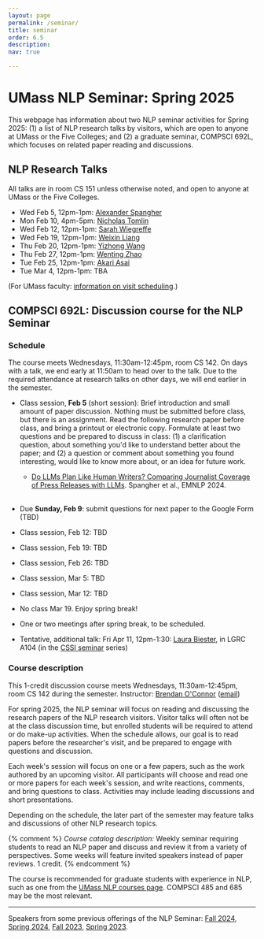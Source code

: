 ```yaml
---
layout: page
permalink: /seminar/
title: seminar
order: 6.5
description:
nav: true

---
```


# UMass NLP Seminar: Spring 2025

This webpage has information about two NLP seminar activities for Spring 2025:  (1) a list of NLP research talks by visitors, which are open to anyone at UMass or the Five Colleges; and (2) a graduate seminar, COMPSCI 692L, which focuses on related paper reading and discussions.


## NLP Research Talks

All talks are in room CS 151 unless otherwise noted, and open to anyone at UMass or the Five Colleges.

- Wed Feb 5, 12pm-1pm: [Alexander Spangher](https://www.alexander-spangher.com/)
- Mon Feb 10, 4pm-5pm: [Nicholas Tomlin](https://people.eecs.berkeley.edu/~nicholas_tomlin/)
- Wed Feb 12, 12pm-1pm: [Sarah Wiegreffe](https://sarahwie.github.io/)
- Wed Feb 19, 12pm-1pm: [Weixin Liang](https://ai.stanford.edu/~wxliang/)
- Thu Feb 20, 12pm-1pm: [Yizhong Wang](https://homes.cs.washington.edu/~yizhongw/)
- Thu Feb 27, 12pm-1pm: [Wenting Zhao](https://wenting-zhao.github.io/)
- Tue Feb 25, 12pm-1pm: [Akari Asai](https://akariasai.github.io/)
- Tue Mar 4, 12pm-1pm: TBA


(For UMass faculty: [information on visit scheduling](https://docs.google.com/spreadsheets/d/1vnDgXpvgYlPqXd6L4KfzEL1hMXBYTpxT4qy7P8fOEbQ/edit?gid=0#gid=0).)

## COMPSCI 692L: Discussion course for the NLP Seminar


### Schedule

The course meets Wednesdays, 11:30am-12:45pm, room CS 142.  On days with a talk, we end early at 11:50am to head over to the talk.  Due to the required attendance at research talks on other days, we will end earlier in the semester.


- Class session, **Feb 5** (short session): Brief introduction and small amount of paper discussion.  Nothing must be submitted before class, but there is an assignment.  Read the following research paper before class, and bring a printout or electronic copy. Formulate at least two questions and be prepared to discuss in class: (1) a clarification question, about something you'd like to understand better about the paper; and (2) a question or comment about something you found interesting, would like to know more about, or an idea for future work.
  - [Do LLMs Plan Like Human Writers? Comparing Journalist Coverage of Press Releases with LLMs](https://aclanthology.org/2024.emnlp-main.1216/). Spangher et al., EMNLP 2024.  <br /><br />


  
- Due **Sunday, Feb 9**: submit questions for next paper to the Google Form (TBD)

- Class session, Feb 12: TBD

- Class session, Feb 19: TBD

- Class session, Feb 26: TBD

- Class session, Mar 5: TBD

- Class session, Mar 12: TBD

- No class Mar 19. Enjoy spring break!

- One or two meetings after spring break, to be scheduled.

- Tentative, additional talk: Fri Apr 11, 12pm-1:30: [Laura Biester](https://www.laurabiester.com/), in LGRC A104 (in the [CSSI seminar](https://cssi.umass.edu/) series)


### Course description

This 1-credit discussion course meets Wednesdays, 11:30am-12:45pm, room CS 142 during the semester.
Instructor: [Brendan O'Connor](http://brenocon.com) (<a href="mailto:brenocon@cs.umass.edu ">email</a>)

For spring 2025, the NLP seminar will focus on reading and discussing the research papers of the NLP research visitors.  Visitor talks will often not be at the class discussion time, but enrolled students will be required to attend or do make-up activities.  When the schedule allows, our goal is to read papers before the researcher's visit, and be prepared to engage with questions and discussion.

Each week's session will focus on one or a few papers, such as the work authored by an upcoming visitor.  All participants will choose and read one or more papers for each week's session, and write reactions, comments, and bring questions to class.  Activities may include leading discussions and short presentations.

Depending on the schedule, the later part of the semester may feature talks and discussions of other NLP research topics.

{% comment %}
*Course catalog description:* Weekly seminar requiring students to read an NLP paper and discuss and review it from a variety of perspectives. Some weeks will feature invited speakers instead of paper reviews.  1 credit.
{% endcomment %}

The course is recommended for graduate students with experience in NLP, such as one from the [UMass NLP courses page](/courses/).  COMPSCI 485 and 685 may be the most relevant.

---

Speakers from some previous offerings of the NLP Seminar:
  <a href="https://people.cs.umass.edu/~miyyer/nlpseminar/">Fall 2024</a>,
  <a href="https://people.cs.umass.edu/~miyyer/nlpseminar/spring24.html">Spring 2024</a>,
  <a href="https://people.cs.umass.edu/~miyyer/nlpseminar/fall23.html">Fall 2023</a>,
  <a href="https://people.cs.umass.edu/~miyyer/nlpseminar/spring23.html">Spring 2023</a>.

